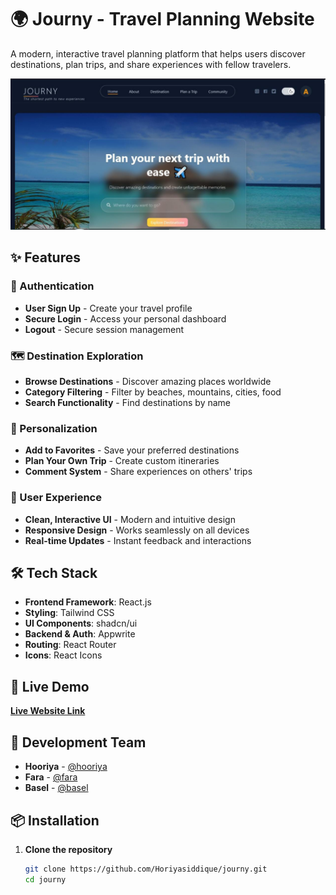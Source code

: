 # 🌍 Journy - Travel Planning Website

A modern, interactive travel planning platform that helps users discover destinations, plan trips, and share experiences with fellow travelers.

![Journy Banner](./public/ss.jpg)

## ✨ Features

### 🔐 Authentication
- **User Sign Up** - Create your travel profile
- **Secure Login** - Access your personal dashboard
- **Logout** - Secure session management

### 🗺️ Destination Exploration
- **Browse Destinations** - Discover amazing places worldwide
- **Category Filtering** - Filter by beaches, mountains, cities, food
- **Search Functionality** - Find destinations by name

### 💖 Personalization
- **Add to Favorites** - Save your preferred destinations
- **Plan Your Own Trip** - Create custom itineraries
- **Comment System** - Share experiences on others' trips

### 🎨 User Experience
- **Clean, Interactive UI** - Modern and intuitive design
- **Responsive Design** - Works seamlessly on all devices
- **Real-time Updates** - Instant feedback and interactions

## 🛠️ Tech Stack

- **Frontend Framework**: React.js
- **Styling**: Tailwind CSS
- **UI Components**: shadcn/ui
- **Backend & Auth**: Appwrite
- **Routing**: React Router
- **Icons**: React Icons

## 🚀 Live Demo

[**Live Website Link**](https://journy-pi.vercel.app/) 

## 👥 Development Team

- **Hooriya** - [@hooriya](https://github.com/Horiyasiddique)
- **Fara** - [@fara](https://github.com/Farah-ace) 
- **Basel** - [@basel](https://github.com/BaselHussain)

## 📦 Installation

1. **Clone the repository**
   ```bash
   git clone https://github.com/Horiyasiddique/journy.git
   cd journy
